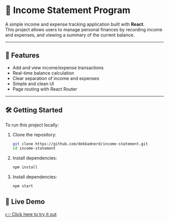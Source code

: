 # 💸 Income Statement Program

A simple income and expense tracking application built with **React**.  
This project allows users to manage personal finances by recording income and expenses, and viewing a summary of the current balance.

---

## 🧾 Features

- Add and view income/expense transactions
- Real-time balance calculation
- Clear separation of income and expenses
- Simple and clean UI
- Page routing with React Router

---

## 🛠️ Getting Started

To run this project locally:

1. Clone the repository:
   ```bash
   git clone https://github.com/dekbadnerd/income-statement.git
   cd income-statement
2. Install dependencies:
   ```bash
   npm install
3. Install dependencies:
   ```bash
   npm start

## 🔗 Live Demo  
[👉 Click here to try it out](https://verdant-sherbet-2b97f5.netlify.app/)
